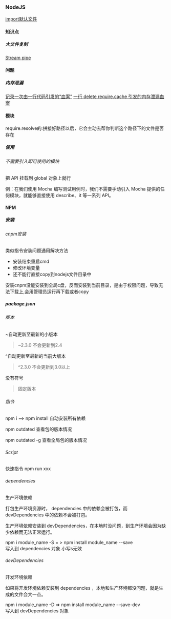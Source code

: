### NodeJS

[import默认文件](https://www.cnblogs.com/goloving/p/8889585.html)

#### 知识点

##### 大文件复制
[Stream pipe](https://segmentfault.com/a/1190000021582224)

#### 问题

##### 内存泄漏
[记录一次由一行代码引发的“血案”](https://cnodejs.org/topic/5aaba2dc19b2e3db18959e63)
[一行 delete require.cache 引发的内存泄漏血案](https://zhuanlan.zhihu.com/p/34702356)

#### 模块

require.resolve的:拼接好路径以后，它会主动去帮你判断这个路径下的文件是否存在


##### 使用

###### 不需要引入即可使用的模块

把 API 挂载到 global 对象上就行

例：在我们使用 Mocha 编写测试用例时，我们不需要手动引入 Mocha 提供的任何模块，就能够直接使用 describe、it 等一系列 API。

#### NPM

##### 安装

###### cnpm安装

类似指令安装问题通用解决方法

- 安装结束重启cmd
- 修改环境变量
- 还不能行直接copy到nodejs文件目录中



 

安装cnpm没能安装到全局c盘，反而安装到当前目录，是由于权限问题，导致无法下载上,会用管理员运行再下载或者copy



##### package.json

###### 版本
~自动更新至最新的小版本
> ~2.3.0  不会更新到2.4

^自动更新至最新的当前大版本
> ^2.3.0     不会更新到3.0以上

没有符号
> 固定版本


###### 指令

npm i  ==>  npm install   自动安装所有依赖

npm outdated  查看包的版本情况

npm outdated -g 查看全局包的版本情况

###### Script

快速指令  npm run xxx

###### dependencies

生产环境依赖

打包生产环境资源时， dependencies 中的依赖会被打包，而 devDependencies 中的依赖不会被打包。

生产环境依赖安装到 devDependencies，在本地时没问题，到生产环境会因为缺少依赖而无法正常运行。

npm i module_name  -S  = >  npm install module_name --save    
​	写入到 dependencies 对象		小写s无效

###### devDependencies

开发环境依赖

如果将开发环境依赖安装到 dependencies ，本地和生产环境都没问题，就是生成的文件会大一点。

npm i module_name  -D  => npm install module_name --save-dev   
​	写入到 devDependencies 对象  


